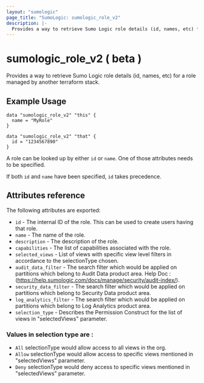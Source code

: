 ```yaml
---
layout: "sumologic"
page_title: "SumoLogic: sumologic_role_v2"
description: |-
  Provides a way to retrieve Sumo Logic role details (id, names, etc) for a role managed outside of terraform.
---
```


# sumologic_role_v2 ( beta )

Provides a way to retrieve Sumo Logic role details (id, names, etc) for a role
managed by another terraform stack.


## Example Usage
```hcl
data "sumologic_role_v2" "this" {
  name = "MyRole"
}
```

```hcl
data "sumologic_role_v2" "that" {
  id = "1234567890"
}
```

A role can be looked up by either `id` or `name`. One of those attributes needs to be specified.

If both `id` and `name` have been specified, `id` takes precedence.

## Attributes reference

The following attributes are exported:

- `id` - The internal ID of the role. This can be used to create users having that role.
- `name` - The name of the role.
- `description` - The description of the role.
- `capabilities` - The list of capabilities associated with the role.
- `selected_views` - List of views with specific view level filters in accordance to the selectionType chosen.
- `audit_data_filter` - The search filter which would be applied on partitions which belong to Audit Data product area. Help Doc : (https://help.sumologic.com/docs/manage/security/audit-index/).
- `security_data_filter` - The search filter which would be applied on partitions which belong to Security Data product area.
- `log_analytics_filter` - The search filter which would be applied on partitions which belong to Log Analytics product area.
- `selection_type` - Describes the Permission Construct for the list of views in "selectedViews" parameter.
### Values in selection type are : 
  - `All` selectionType would allow access to all views in the org.
  - `Allow` selectionType would allow access to specific views mentioned in "selectedViews" parameter.
  - `Deny` selectionType would deny access to specific views mentioned in "selectedViews" parameter.
